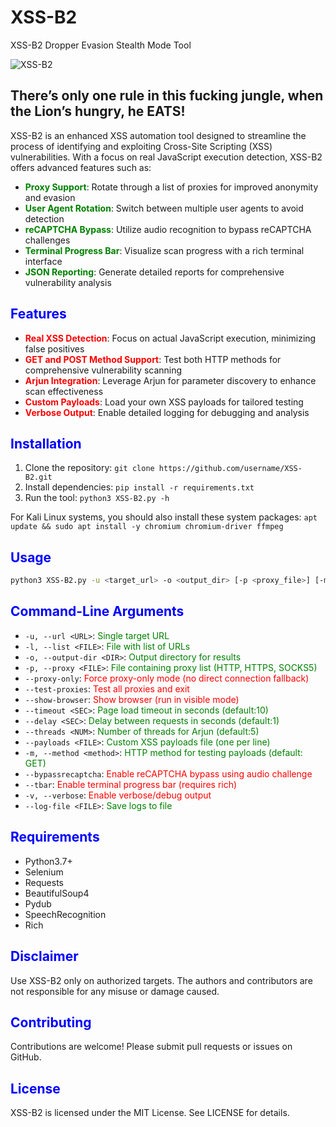 # XSS-B2 
XSS-B2 Dropper Evasion Stealth Mode Tool 

![XSS-B2](https://github.com/user-attachments/assets/724f6625-aa84-4fed-9f73-5ccd99ccd4b0)

## There’s only one rule in this fucking jungle, when the Lion’s hungry, he EATS! 

XSS-B2 is an enhanced XSS automation tool designed to streamline the process of identifying and exploiting Cross-Site Scripting (XSS) vulnerabilities. With a focus on real JavaScript execution detection, XSS-B2 offers advanced features such as:

* **<font color="green">Proxy Support</font>**: Rotate through a list of proxies for improved anonymity and evasion
* **<font color="green">User Agent Rotation</font>**: Switch between multiple user agents to avoid detection
* **<font color="green">reCAPTCHA Bypass</font>**: Utilize audio recognition to bypass reCAPTCHA challenges
* **<font color="green">Terminal Progress Bar</font>**: Visualize scan progress with a rich terminal interface
* **<font color="green">JSON Reporting</font>**: Generate detailed reports for comprehensive vulnerability analysis

## <font color="blue">Features</font>

* **<font color="red">Real XSS Detection</font>**: Focus on actual JavaScript execution, minimizing false positives
* **<font color="red">GET and POST Method Support</font>**: Test both HTTP methods for comprehensive vulnerability scanning
* **<font color="red">Arjun Integration</font>**: Leverage Arjun for parameter discovery to enhance scan effectiveness
* **<font color="red">Custom Payloads</font>**: Load your own XSS payloads for tailored testing
* **<font color="red">Verbose Output</font>**: Enable detailed logging for debugging and analysis

## <font color="blue">Installation</font>

1. Clone the repository: `git clone https://github.com/username/XSS-B2.git`
2. Install dependencies: `pip install -r requirements.txt`
3. Run the tool: `python3 XSS-B2.py -h`

For Kali Linux systems, you should also install these system packages:
`apt update && sudo apt install -y chromium chromium-driver ffmpeg`

## <font color="blue">Usage</font>

```bash
python3 XSS-B2.py -u <target_url> -o <output_dir> [-p <proxy_file>] [-m <method>] [--bypassrecaptcha]
```

## <font color="blue">Command-Line Arguments</font>

* `-u, --url <URL>`: <font color="green">Single target URL</font>
* `-l, --list <FILE>`: <font color="green">File with list of URLs</font>
* `-o, --output-dir <DIR>`: <font color="green">Output directory for results</font>
* `-p, --proxy <FILE>`: <font color="green">File containing proxy list (HTTP, HTTPS, SOCKS5)</font>
* `--proxy-only`: <font color="red">Force proxy-only mode (no direct connection fallback)</font>
* `--test-proxies`: <font color="red">Test all proxies and exit</font>
* `--show-browser`: <font color="red">Show browser (run in visible mode)</font>
* `--timeout <SEC>`: <font color="green">Page load timeout in seconds (default:10)</font>
* `--delay <SEC>`: <font color="green">Delay between requests in seconds (default:1)</font>
* `--threads <NUM>`: <font color="green">Number of threads for Arjun (default:5)</font>
* `--payloads <FILE>`: <font color="green">Custom XSS payloads file (one per line)</font>
* `-m, --method <method>`: <font color="green">HTTP method for testing payloads (default: GET)</font>
* `--bypassrecaptcha`: <font color="red">Enable reCAPTCHA bypass using audio challenge</font>
* `--tbar`: <font color="red">Enable terminal progress bar (requires rich)</font>
* `-v, --verbose`: <font color="red">Enable verbose/debug output</font>
* `--log-file <FILE>`: <font color="green">Save logs to file</font>

## <font color="blue">Requirements</font>

* Python3.7+
* Selenium
* Requests
* BeautifulSoup4
* Pydub
* SpeechRecognition
* Rich

## <font color="blue">Disclaimer</font>

Use XSS-B2 only on authorized targets. The authors and contributors are not responsible for any misuse or damage caused.

## <font color="blue">Contributing</font>

Contributions are welcome! Please submit pull requests or issues on GitHub.

## <font color="blue">License</font>

XSS-B2 is licensed under the MIT License. See LICENSE for details.
